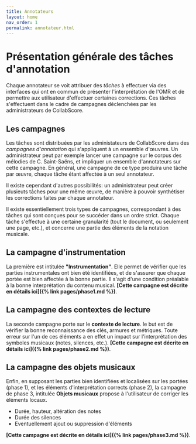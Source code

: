 ```yaml
---
title: Annotateurs
layout: home
nav_order: 1
permalink: annotateur.html
---
```


# Présentation générale des tâches d'annotation

Chaque annotateur se voit attribuer des *tâches* 
à effectuer via des interfaces qui ont
en commun de présenter l'interprétation
de l'OMR et de permettre aux utilisateur d'effectuer
certaines corrections. Ces tâches s'effectuent
dans le cadre de campagnes déclenchées par les
administrateurs de CollabScore. 

## Les campagnes

Les tâches sont
distribuées par les administateurs de CollabScore
dans des *campagnes d'annotation* qui s'appliquent
à un ensemble d'œuvres. Un administrateur peut par
exemple lancer une campagne sur le corpus des mélodies
de C. Saint-Saëns, et impliquer un ensemble d'annotateurs
sur cette campagne. En général, une campagne de ce type
produira une tâche par œuvre, chaque tâche étant
affectée à un seul annotateur. 

Il existe cependant
d'autres possibilités: un administrateur peut créer
plusieuts tâches pour une même œuvre, de manière à 
pouvoir synthétiser les corrections faites 
par chaque annotateur. 

Il existe essentiellement trois types de campagnes, correspondant
à des tâches qui sont conçues pour se succéder
dans un ordre strict. Chaque tâche s'effectue à une 
certaine granularité (tout le document, ou seulement une
page, etc.), et concerne une partie des éléments
de la notation musicale. 

## La campagne d'instrumentation

La première est intitulée **"Instrumentation"**. Elle permet 
de vérifier que les parties instrumentales ont bien été identifiées,
et de s'assurer que chaque portée est bien affectée à la
bonne partie. Il s'agit d'une condition préalable à la
bonne interprétation du contenu musical. 
**[Cette campagne est décrite en détails ici]({% link pages/phase1.md %})**.
 
 
## La campagne des contextes de lecture

La seconde campagne porte sur le **contexte de lecture**. le but
est de vérifier la bonne reconnaissance des clés, armures et métriques.
Toute erreur sur l'un de ces éléments a en effet un impact
sur l'interprétation des symboles musicaux (notes, silences, etc.).
 **[Cette campagne est décrite en détails ici]({% link pages/phase2.md %})**.
 

## La campagne des objets musicaux

Enfin, en supposant les parties bien identifiées et localisées sur les portées (phase 1), et 
les éléments d'interprétation corrects (phase 2), 
la campagne de phase 3, intitulée **Objets musicaux**
propose  à l'utilisateur de corriger 
les éléments locaux.

  - Durée, hauteur, altération des notes
  - Durée des silences
  - Eventuellement ajout ou suppression d'éléments

**[Cette campagne est décrite en détails ici]({% link pages/phase3.md %})**.
 